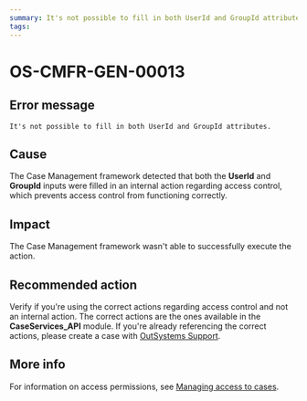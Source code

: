 ```yaml
---
summary: It's not possible to fill in both UserId and GroupId attributes.
tags:
---
```


# OS-CMFR-GEN-00013

## Error message

`It's not possible to fill in both UserId and GroupId attributes.`

## Cause

The Case Management framework detected that both the **UserId** and **GroupId** inputs were filled in an internal action regarding access control, which prevents access control from functioning correctly.

## Impact

The Case Management framework wasn't able to successfully execute the action.

## Recommended action

Verify if you're using the correct actions regarding access control and not an internal action. The correct actions are the ones available in the **CaseServices_API** module. If you're already referencing the correct actions, please create a case with [OutSystems Support](https://success.outsystems.com/Support).

## More info

For information on access permissions, see [Managing access to cases](https://success.outsystems.com/Documentation/Case_Management/Managing_access_to_cases).
